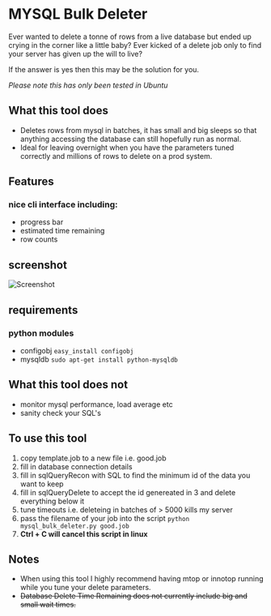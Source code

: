 # MYSQL Bulk Deleter #

Ever wanted to delete a tonne of rows from a live database but 
ended up crying in the corner like a little baby? Ever kicked of a 
delete job only to find your server has given up the will to live?

If the answer is yes then this may be the solution for you.

_Please note this has only been tested in Ubuntu_

## What this tool does ##
* Deletes rows from mysql in batches, it has small and big sleeps so that anything accessing the database can still hopefully run as normal. 
* Ideal for leaving overnight when you have the parameters tuned correctly and millions of rows to delete on a  prod system.

## Features ##
### nice cli interface including: ###
* progress bar
* estimated time remaining
* row counts

## screenshot ##
![Screenshot](https://raw.github.com/p4ul/Mysql-Bulk-Deleter/master/screenshot.png "MBD in action")

## requirements ##
### python modules ###
* configobj `easy_install configobj`
* mysqldb   `sudo apt-get install python-mysqldb`

## What this tool does not ##
* monitor mysql performance, load average etc 
* sanity check your SQL's

## To use this tool ##
1. copy template.job to a new file i.e. good.job
2. fill in database connection details
3. fill in sqlQueryRecon with SQL to find the minimum id of the data you want to keep
4. fill in sqlQueryDelete to accept the id genereated in 3 and delete everything below it 
5. tune timeouts i.e. deleteing in batches of > 5000 kills my server
6. pass the filename of your job into the script `python mysql_bulk_deleter.py good.job`
7. __Ctrl + C will cancel this script in linux__

## Notes ##
* When using this tool I highly recommend having mtop or innotop running while you tune your delete parameters.
* ~~Database Delete Time Remaining does not currently include big and small wait times.~~



